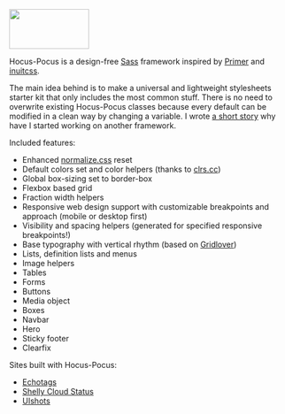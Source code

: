 <div class="hidden">
  <a href="http://hocus-pocus.io">
    <img src="http://bkzl.github.io/hocus-pocus/img/brand-light.png" width="144px" height="72px">
  </a>
</div>

Hocus-Pocus is a design-free [Sass](http://sass-lang.com) framework
inspired by [Primer](https://github.com/primer/primer) and [inuitcss](https://github.com/inuitcss/).

The main idea behind is to make a universal and lightweight stylesheets starter
kit that only includes the most common stuff. There is no need to overwrite
existing Hocus-Pocus classes because every default can be modified in
a clean way by changing a variable. I wrote [a short story](https://medium.com/@bkzl/hocus-pocus-e76a6d52801b)
why have I started working on another framework.

Included features:

* Enhanced [normalize.css](https://github.com/necolas/normalize.css) reset
* Default colors set and color helpers (thanks to [clrs.cc](http://clrs.cc))
* Global box-sizing set to border-box
* Flexbox based grid
* Fraction width helpers
* Responsive web design support with customizable breakpoints and approach (mobile or desktop first)
* Visibility and spacing helpers (generated for specified responsive breakpoints!)
* Base typography with vertical rhythm (based on [Gridlover](http://www.gridlover.net/try))
* Lists, definition lists and menus
* Image helpers
* Tables
* Forms
* Buttons
* Media object
* Boxes
* Navbar
* Hero
* Sticky footer
* Clearfix

Sites built with Hocus-Pocus:

* [Echotags](http://echotags.io)
* [Shelly Cloud Status](https://status.shellycloud.com)
* [UIshots](http://uishots.com)
